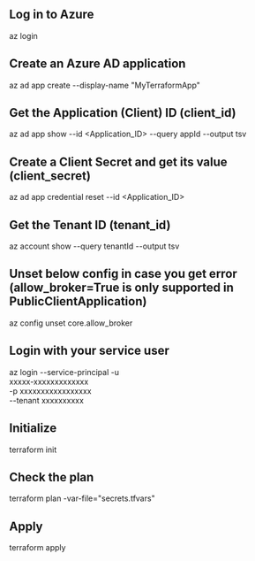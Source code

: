 ## Log in to Azure
az login

## Create an Azure AD application
az ad app create --display-name "MyTerraformApp"

## Get the Application (Client) ID (client_id)
az ad app show --id <Application_ID> --query appId --output tsv

## Create a Client Secret and get its value (client_secret)
az ad app credential reset --id <Application_ID>

## Get the Tenant ID (tenant_id)
az account show --query tenantId --output tsv

## Unset below config in case you get error (allow_broker=True is only supported in PublicClientApplication)
az config unset core.allow_broker

## Login with your service user
az login --service-principal -u \
xxxxx-xxxxxxxxxxxxx \
-p xxxxxxxxxxxxxxxxx \
--tenant xxxxxxxxxx

## Initialize
terraform init

## Check the plan
terraform plan -var-file="secrets.tfvars"

## Apply 
terraform apply